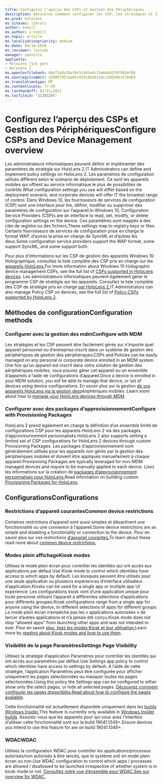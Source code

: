 ```yaml
---
title: Configurez l’aperçu des CSPs et Gestion des Périphériques
description: Découvrez comment configurer les CSP, les stratégies et la gestion des appareils à l’aide de la gestion des périphériques mobiles et des packages d’approvisionnement.
ms.prod: hololens
ms.sitesec: library
author: evmill
ms.author: v-evmill
ms.topic: article
ms.localizationpriority: medium
ms.date: 09/16/2020
ms.reviewer: lavinds
manager: yannisle
appliesto:
- HoloLens (1st gen)
- HoloLens 2
ms.openlocfilehash: 60e73a9a70a70c5c583edc73a0add2f0f502ef80
ms.sourcegitcommit: d20057957aa05c025c9838119cc29264bc57b4bd
ms.translationtype: MT
ms.contentlocale: fr-FR
ms.lasthandoff: 01/21/2021
ms.locfileid: "11283245"
---
```

# <span data-ttu-id="65f5d-103">Configurez l’aperçu des CSPs et Gestion des Périphériques</span><span class="sxs-lookup"><span data-stu-id="65f5d-103">Configure CSPs and Device Management overview</span></span>

<span data-ttu-id="65f5d-104">Les administrateurs informatiques peuvent définir et implémenter des paramètres de stratégie sur HoloLens 2.</span><span class="sxs-lookup"><span data-stu-id="65f5d-104">IT Administrators can define and implement policy settings on HoloLens 2.</span></span> <span data-ttu-id="65f5d-105">Les paramètres de configuration utilisés diffèrent selon le scénario de déploiement. Ce sont les appareils mobiles qui offrent au service informatique le plus de possibilités de contrôle.</span><span class="sxs-lookup"><span data-stu-id="65f5d-105">What configuration settings you use will differ based on the deployment scenario, and corporate devices will offer IT the broadest range of control.</span></span> <span data-ttu-id="65f5d-106">Dans Windows 10, les fournisseurs de services de configuration (CSP) sont une interface pour lire, définir, modifier ou supprimer des paramètres de configuration sur l’appareil.</span><span class="sxs-lookup"><span data-stu-id="65f5d-106">In Windows 10, Configuration Service Providers (CSP)s are an interface to read, set, modify, or delete configuration settings on the device.</span></span> <span data-ttu-id="65f5d-107">Ces paramètres sont mappés à des clés de registre ou des fichiers.</span><span class="sxs-lookup"><span data-stu-id="65f5d-107">These settings map to registry keys or files.</span></span> <span data-ttu-id="65f5d-108">Certains fournisseurs de services de configuration prise en charge le format WAP, d’autres la prise en charge de SyncML et d’autres les deux.</span><span class="sxs-lookup"><span data-stu-id="65f5d-108">Some configuration service providers support the WAP format, some support SyncML, and some support both.</span></span>

<span data-ttu-id="65f5d-109">Pour plus d’informations sur les CSP de gestion des appareils Windows 10 Holographique, consultez la liste complète des CSP pris en charge sur les [appareils HoloLens.](https://docs.microsoft.com/windows/client-management/mdm/configuration-service-provider-reference#hololens)</span><span class="sxs-lookup"><span data-stu-id="65f5d-109">For more information about Windows 10 Holographic device management CSPs, see the full list of [CSPs supported in HoloLens devices](https://docs.microsoft.com/windows/client-management/mdm/configuration-service-provider-reference#hololens).</span></span>
<span data-ttu-id="65f5d-110">Les administrateurs informatiques peuvent également gérer le programme CSP de stratégie sur les appareils. Consultez la liste complète des CSP de stratégie pris en charge [par HoloLens 2.](https://docs.microsoft.com/windows/client-management/mdm/policy-csps-supported-by-hololens2)</span><span class="sxs-lookup"><span data-stu-id="65f5d-110">IT Administrators can also manage Policy CSP on devices, see the full list of [Policy CSPs supported by HoloLens 2](https://docs.microsoft.com/windows/client-management/mdm/policy-csps-supported-by-hololens2).</span></span>

## <span data-ttu-id="65f5d-111">Méthodes de configuration</span><span class="sxs-lookup"><span data-stu-id="65f5d-111">Configuration methods</span></span>

### <span data-ttu-id="65f5d-112">Configurer avec la gestion des mdm</span><span class="sxs-lookup"><span data-stu-id="65f5d-112">Configure with MDM</span></span>

<span data-ttu-id="65f5d-113">Les stratégies et les CSP peuvent être facilement gérés sur n’importe quel appareil personnel ou d’entreprise inscrit dans un système de gestion des périphériques de gestion des périphériques.</span><span class="sxs-lookup"><span data-stu-id="65f5d-113">CSPs and Policies can be easily managed on any personal or corporate device enrolled in an MDM system.</span></span> <span data-ttu-id="65f5d-114">Une fois qu’un appareil est inscrit dans votre solution de gestion des périphériques mobiles, vous pouvez gérer cet appareil ou un ensemble d’appareils à l’aide de configurations d’appareil.</span><span class="sxs-lookup"><span data-stu-id="65f5d-114">Once a device is enrolled in your MDM solution, you will be able to manage that device, or set of devices using device configurations.</span></span> <span data-ttu-id="65f5d-115">En savoir plus sur la gestion [de vos appareils HoloLens via la gestion des](hololens-mdm-configure.md)périphériques mobiles .</span><span class="sxs-lookup"><span data-stu-id="65f5d-115">Learn more about how to [manage your HoloLens devices through MDM](hololens-mdm-configure.md).</span></span>

### <span data-ttu-id="65f5d-116">Configurer avec des packages d’approvisionnement</span><span class="sxs-lookup"><span data-stu-id="65f5d-116">Configure with Provisioning Packages</span></span>

<span data-ttu-id="65f5d-117">HoloLens 2 prend également en charge la définition d’un ensemble limité de configurations CSP pour les appareils HoloLens 2 via des packages d’approvisionnement personnalisés.</span><span class="sxs-lookup"><span data-stu-id="65f5d-117">HoloLens 2 also supports setting a limited set of CSP configurations for HoloLens 2 devices through custom Provisioning Packages.</span></span> <span data-ttu-id="65f5d-118">Les packages d’approvisionnement sont généralement utilisés pour les appareils non gérés par la gestion des périphériques mobiles et doivent être appliqués manuellement à chaque appareil.</span><span class="sxs-lookup"><span data-stu-id="65f5d-118">Provisioning Packages are typically leveraged for non-MDM managed devices and require to be manually applied to each device.</span></span> <span data-ttu-id="65f5d-119">Lisez les informations sur la création de [packages d’approvisionnement personnalisés pour HoloLens.](https://docs.microsoft.com/hololens/hololens-provisioning)</span><span class="sxs-lookup"><span data-stu-id="65f5d-119">Read information on building custom [Provisioning Packages for HoloLens](https://docs.microsoft.com/hololens/hololens-provisioning).</span></span>

## <span data-ttu-id="65f5d-120">Configurations</span><span class="sxs-lookup"><span data-stu-id="65f5d-120">Configurations</span></span>

### <span data-ttu-id="65f5d-121">Restrictions d’appareil courantes</span><span class="sxs-lookup"><span data-stu-id="65f5d-121">Common device restrictions</span></span>

<span data-ttu-id="65f5d-122">Certaines restrictions d’appareil sont aussi simples et désactivent une fonctionnalité ou une connexion à l’appareil.</span><span class="sxs-lookup"><span data-stu-id="65f5d-122">Some device restrictions are as simple and disabling a functionality or connection to the device.</span></span> <span data-ttu-id="65f5d-123">Pour en savoir plus sur ces restrictions [d’appareil courantes.](hololens-common-device-restrictions.md)</span><span class="sxs-lookup"><span data-stu-id="65f5d-123">To learn about these read more about [common device restrictions.](hololens-common-device-restrictions.md)</span></span>

### <span data-ttu-id="65f5d-124">Modes plein affichage</span><span class="sxs-lookup"><span data-stu-id="65f5d-124">Kiosk modes</span></span>

<span data-ttu-id="65f5d-125">Utilisez le mode plein écran pour contrôler les identités qui ont accès aux applications par défaut.</span><span class="sxs-lookup"><span data-stu-id="65f5d-125">Use Kiosk mode to control which identities have access to which apps by default.</span></span> <span data-ttu-id="65f5d-126">Les kiosques peuvent être utilisés pour une seule application ou plusieurs expériences d’interface utilisateur d’application.</span><span class="sxs-lookup"><span data-stu-id="65f5d-126">Kiosks can be used for a single app or multiple app UI experience.</span></span> <span data-ttu-id="65f5d-127">Les configurations kiosk vont d’une application unique pour toute personne utilisant l’appareil à différentes sélections d’applications pour différents groupes.</span><span class="sxs-lookup"><span data-stu-id="65f5d-127">Kiosk configurations range from a single app for anyone using the device, to different selections of apps for different groups.</span></span> <span data-ttu-id="65f5d-128">Le mode plein écran n’empêche pas les « applications autorisées » de lancer d’autres applications et n’a jamais été conçu.</span><span class="sxs-lookup"><span data-stu-id="65f5d-128">Kiosk mode does not stop “allowed apps” from launching other apps and was not intended to ever.</span></span> <span data-ttu-id="65f5d-129">Pour en savoir [plus, lisez les modes Kiosk et leur utilisation.](hololens-kiosk.md)</span><span class="sxs-lookup"><span data-stu-id="65f5d-129">Learn more by [reading about Kiosk modes and how to use them](hololens-kiosk.md).</span></span>

### <span data-ttu-id="65f5d-130">Visibilité de la page Paramètres</span><span class="sxs-lookup"><span data-stu-id="65f5d-130">Settings Page Visibility</span></span>

<span data-ttu-id="65f5d-131">Utilisez la stratégie d’application Paramètres pour contrôler les identités qui ont accès aux paramètres par défaut.</span><span class="sxs-lookup"><span data-stu-id="65f5d-131">Use Settings app policy to control which identities have access to settings by default.</span></span> <span data-ttu-id="65f5d-132">À l’aide de cette stratégie, l’application Paramètres peut être configurée pour afficher uniquement les pages sélectionnées ou masquer toutes les pages sélectionnées.</span><span class="sxs-lookup"><span data-stu-id="65f5d-132">Using this policy the Settings app can be configured to either show only the select pages, or hide all selected pages.</span></span> <span data-ttu-id="65f5d-133">[Découvrez comment configurer les pages disponibles.](settings-uri-list.md)</span><span class="sxs-lookup"><span data-stu-id="65f5d-133">[Read about how to configure the pages available](settings-uri-list.md).</span></span>

<span data-ttu-id="65f5d-134">Cette fonctionnalité est actuellement disponible uniquement dans les [builds Windows Insider.](hololens-insider.md)</span><span class="sxs-lookup"><span data-stu-id="65f5d-134">This feature is currently only available in [Windows Insider builds](hololens-insider.md).</span></span> <span data-ttu-id="65f5d-135">Assurez-vous que les appareils pour qui vous avez l’intention d’utiliser cette fonctionnalité sont sur la build 19041.1349+.</span><span class="sxs-lookup"><span data-stu-id="65f5d-135">Ensure devices you intend to use this feature for are on build 19041.1349+.</span></span>

### <span data-ttu-id="65f5d-136">WDAC</span><span class="sxs-lookup"><span data-stu-id="65f5d-136">WDAC</span></span>

<span data-ttu-id="65f5d-137">Utilisez la configuration WDAC pour contrôler les applications/processus autorisés/non autorisés à être lancés, que le système soit en mode plein écran ou non.</span><span class="sxs-lookup"><span data-stu-id="65f5d-137">Use WDAC configuration to control which apps / processes are allowed / disallowed to be launched irrespective of whether system is in kiosk mode or not.</span></span>
[<span data-ttu-id="65f5d-138">Consultez notre vue d’ensemble pour WDAC.</span><span class="sxs-lookup"><span data-stu-id="65f5d-138">See our overview for WDAC.</span></span>](windows-defender-application-control-wdac.md)
